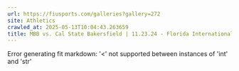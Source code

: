 ```yaml
---
url: https://fiusports.com/galleries?gallery=272
site: Athletics
crawled_at: 2025-05-13T10:04:43.263659
title: MBB vs. Cal State Bakersfield | 11.23.24 - Florida International University
---
```


Error generating fit markdown: '<' not supported between instances of 'int' and 'str'